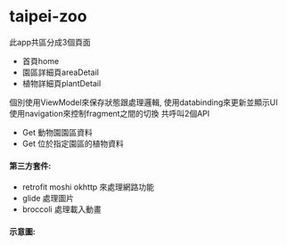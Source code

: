 # taipei-zoo

此app共區分成3個頁面  
+ 首頁home
+ 園區詳細頁areaDetail
+ 植物詳細頁plantDetail  

個別使用ViewModel來保存狀態跟處理邏輯, 使用databinding來更新並顯示UI  
使用navigation來控制fragment之間的切換
共呼叫2個API
+ Get 動物園園區資料
+ Get 位於指定園區的植物資料

#### 第三方套件:

+ retrofit moshi okhttp 來處理網路功能
+ glide 處理圖片
+ broccoli 處理載入動畫

#### 示意圖:
